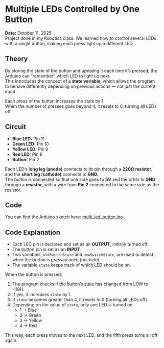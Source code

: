 # Multiple LEDs Controlled by One Button

**Date:** October 11, 2025  
Project done in my Robotics class.
We learned how to control several LEDs with a single button, making each press light up a different LED.


## Theory

By storing the state of the button and updating it each time it’s pressed, the Arduino can “remember” which LED to light up next.  
This introduces the concept of a **state variable**, which allows the program to behave differently depending on previous actions — not just the current input.  

Each press of the button increases the state by 1.  
When the number of presses goes beyond 4, it resets to 0, turning all LEDs off.


## Circuit

- **Blue LED:** Pin 11  
- **Green LED:** Pin 10  
- **Yellow LED:** Pin 9  
- **Red LED:** Pin 8  
- **Button:** Pin 2  

Each LED’s **long leg (anode)** connects to its pin through a **220Ω resistor**, and the **short leg (cathode)** connects to **GND**.  
The button is connected so that one side goes to **5V** and the other to **GND** through a **resistor**, with a wire from **Pin 2** connected to the same side as the resistor.  


## Code

You can find the Arduino sketch here: [multi_led_button.ino](./multi_led_button.ino)


## Code Explanation

- Each LED pin is declared and set as an **OUTPUT**, initially turned off.  
- The button pin is set as an **INPUT**.  
- Two variables, `oldSwitchState` and `newSwitchState`, are used to detect when the button is *pressed once* (not held).  
- The variable `state` keeps track of which LED should be on.  

When the button is pressed:  
1. The program checks if the button’s state has changed from LOW to HIGH.  
2. If yes, it increases `state` by 1.  
3. If `state` becomes greater than 4, it resets to 0 (turning all LEDs off).  
4. Depending on the value of `state`, only one LED is turned on:
   - 1 → Blue  
   - 2 → Green  
   - 3 → Yellow  
   - 4 → Red  

This way, each press moves to the next LED, and the fifth press turns all off again.
